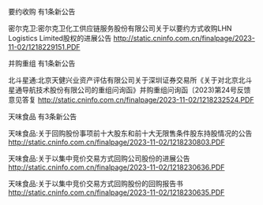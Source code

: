 要约收购 有1条新公告 

密尔克卫:密尔克卫化工供应链服务股份有限公司关于以要约方式收购LHN Logistics Limited股权的进展公告 http://static.cninfo.com.cn/finalpage/2023-11-02/1218229151.PDF 

并购重组 有1条新公告 

北斗星通:北京天健兴业资产评估有限公司关于深圳证券交易所《关于对北京北斗星通导航技术股份有限公司的重组问询函》并购重组问询函〔2023)第24号反馈意见答复 http://static.cninfo.com.cn/finalpage/2023-11-02/1218232524.PDF 

天味食品 有3条新公告 

天味食品:关于回购股份事项前十大股东和前十大无限售条件股东持股情况的公告 http://static.cninfo.com.cn/finalpage/2023-11-02/1218230803.PDF 

天味食品:关于以集中竞价交易方式回购公司股份的进展公告 http://static.cninfo.com.cn/finalpage/2023-11-02/1218230636.PDF 

天味食品:关于以集中竞价交易方式回购股份的回购报告书 http://static.cninfo.com.cn/finalpage/2023-11-02/1218230635.PDF 


